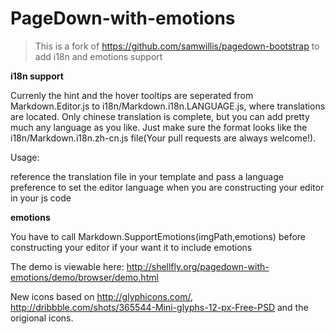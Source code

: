 PageDown-with-emotions
=======================

> This is a fork of https://github.com/samwillis/pagedown-bootstrap to add i18n and emotions support

**i18n support**

Currenly the hint and the hover tooltips are seperated from Markdown.Editor.js to i18n/Markdown.i18n.LANGUAGE.js, where translations are located. Only chinese translation is complete, but you can add pretty much any language as you like. Just make sure the format looks like the i18n/Markdown.i18n.zh-cn.js file(Your pull requests are always welcome!).

Usage:

reference the translation file in your template and pass a language preference to set the editor language when you are constructing your editor in your js code

**emotions**

You have to call Markdown.SupportEmotions(imgPath,emotions) before constructing your
editor if your want it to include emotions

The demo is viewable here: http://shellfly.org/pagedown-with-emotions/demo/browser/demo.html

New icons based on http://glyphicons.com/, http://dribbble.com/shots/365544-Mini-glyphs-12-px-Free-PSD and the origional icons.
